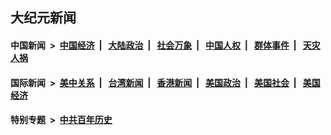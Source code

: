 ## 大纪元新闻

#### 中国新闻 &nbsp;>&nbsp; [中国经济](indexes/ncid283/README.md?05272045) &nbsp;| &nbsp; [大陆政治](indexes/ncid277/README.md?05272045) &nbsp;| &nbsp; [社会万象](indexes/ncid282/README.md?05272045) &nbsp;| &nbsp; [中国人权](indexes/ncid278/README.md?05272045) &nbsp;| &nbsp; [群体事件](indexes/ncid279/README.md?05272045) &nbsp;| &nbsp; [天灾人祸](indexes/ncid280/README.md?05272045)

#### 国际新闻 &nbsp;>&nbsp; [美中关系](indexes/nf1412576/README.md?05272045) &nbsp;| &nbsp; [台湾新闻](indexes/ncid1349361/README.md?05272045) &nbsp;| &nbsp; [香港新闻](indexes/ncid1349362/README.md?05272045) &nbsp;| &nbsp; [美国政治](indexes/ncid1078159/README.md?05272045) &nbsp;| &nbsp; [美国社会](indexes/ncid1078160/README.md?05272045) &nbsp;| &nbsp; [美国经济](indexes/ncid1078158/README.md?05272045)

#### 特别专题 &nbsp;>&nbsp; [中共百年历史](https://github.com/easy2view/epoch-special/blob/master/README.md?05272045)  
